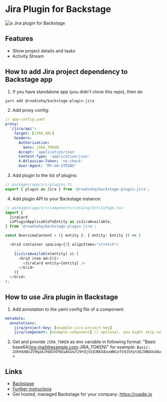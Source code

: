 # Jira Plugin for Backstage

![a Jira plugin for Backstage](https://raw.githubusercontent.com/RoadieHQ/backstage-plugin-jira/main/docs/jira-plugin.gif)

## Features

- Show project details and tasks
- Activity Stream

## How to add Jira project dependency to Backstage app

1. If you have standalone app (you didn't clone this repo), then do

```bash
yarn add @roadiehq/backstage-plugin-jira
```

2. Add proxy config:

```yaml
// app-config.yaml
proxy:
  '/jira/api':
    target: [JIRA_URL]
    headers:
      Authorization:
        $env: JIRA_TOKEN
      Accept: 'application/json'
      Content-Type: 'application/json'
      X-Atlassian-Token: 'no-check'
      User-Agent: "MY-UA-STRING"
```

3. Add plugin to the list of plugins:

```ts
// packages/app/src/plugins.ts
export { plugin as Jira } from '@roadiehq/backstage-plugin-jira';
```

4. Add plugin API to your Backstage instance:

```ts
// packages/app/src/components/catalog/EntityPage.tsx
import {
  JiraCard
  isPluginApplicableToEntity as isJiraAvailable,
} from '@roadiehq/backstage-plugin-jira';

const OverviewContent = ({ entity }: { entity: Entity }) => (

  <Grid container spacing={3} alignItems="stretch">
    ...
    {isJiraAvailable(entity) && (
      <Grid item md={6}>
        <JiraCard entity={entity} />
      </Grid>
    )}
  </Grid>
);
```

## How to use Jira plugin in Backstage

1. Add annotation to the yaml config file of a component:

```yaml
metadata:
  annotations:
    jira/project-key: [example-jira-project-key]
    jira/component: [example-component] // optional, you might skip value to fetch data for all components
```

2. Get and provide `JIRA_TOKEN` as env variable in following format:
   "Basic base64(jira-mail@example.com:JIRA_TOKEN)" for example:
   `Basic: ZXhhbXBsZV9qaXJhQGV4YW1wbGUuY29tOjU1Q3NUSEoxWW1oTVdJSFptdGJXNUUxOA==`

## Links

- [Backstage](https://backstage.io)
- [Further instructons](https://roadie.io/backstage/plugins/buildkite)
- Get hosted, managed Backstage for your company: https://roadie.io
